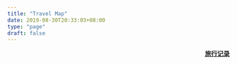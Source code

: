 ```yaml
---
title: "Travel Map"
date: 2019-08-30T20:33:03+08:00
type: "page"
draft: false
---
```


<a id="travelbook" href="/categories/travel/">旅行记录</a>

<!-- HTML -->
<div id="travelmap"></div>

<!-- Styles -->
<style>
#travelbook {
  float: right;
  font-weight: 900;
}
#travelmap {
  width: 100%;
  height: 500px;
}
.amcharts-chart-div a {
  display: none !important;
}
</style>

<!-- Resources -->
<script src="https://www.amcharts.com/lib/3/ammap.js"></script>
<script src="https://www.amcharts.com/lib/3/maps/js/worldLow.js"></script>
<script src="https://www.amcharts.com/lib/3/maps/js/worldHigh.js"></script>
<script src="https://www.amcharts.com/lib/3/themes/light.js"></script>

<!-- Chart code -->
<script>
/**
 * Define SVG path for target icon
 */
var targetSVG = "M9,0C4.029,0,0,4.029,0,9s4.029,9,9,9s9-4.029,9-9S13.971,0,9,0z M9,15.93 c-3.83,0-6.93-3.1-6.93-6.93S5.17,2.07,9,2.07s6.93,3.1,6.93,6.93S12.83,15.93,9,15.93 M12.5,9c0,1.933-1.567,3.5-3.5,3.5S5.5,10.933,5.5,9S7.067,5.5,9,5.5 S12.5,7.067,12.5,9z";

/**
 * Create the cities
 * https://www.latlong.net
 */
const cities = [
  {
    "title": "Singapore",
    "latitude": 1.2797704,
    "longitude": 103.8301444,
  },
  {
    "title": "Johor Bahru",
    "latitude": 1.5450255,
    "longitude": 103.6395874,
  },
  {
    "title": "Qatar",
    "latitude": 22.487030,
    "longitude": 114.056831,
  },
  {
    "title": "Antalya",
    "latitude": 36.896893,
    "longitude": 30.713324,
  },
  {
    "title": "Izmir",
    "latitude": 38.423733,
    "longitude": 27.142826,
  },
  {
    "title": "Istanbul",
    "latitude": 41.0054958,
    "longitude": 28.8720972,
  },
  {
    "title": "Bangkok",
    "latitude": 13.7248936,
    "longitude": 100.493027,
  },
  {
    "title": "Takamatsu",
    "latitude": 34.2728006,
    "longitude": 133.9080959,
  },
  {
    "title": "Shiraz",
    "latitude": 32.8133972,
    "longitude": 52.9099841,
  },
  {
    "title": "Isfahan",
    "latitude": 34.6930788,
    "longitude": 52.3530197,
  },
  {
    "title": "Kashan",
    "latitude": 34.0650114,
    "longitude": 52.2084415,
  },
  {
    "title": "Tehran",
    "latitude": 33.9218242,
    "longitude": 52.9847321,
  },
  {
    "title": "Kamakura",
    "latitude": 35.303188,
    "longitude": 139.565704,
  },
  {
    "title": "Tokyo",
    "latitude": 35.689487,
    "longitude": 139.691711,
  },
  {
    "title": "Kyoto",
    "latitude": 35.011635,
    "longitude": 135.768036,
  },
  {
    "title": "Osaka",
    "latitude": 34.693737,
    "longitude": 135.502167,
  },
  {
    "title": "Pyongyang",
    "latitude": 39.0292506,
    "longitude": 125.6720718,
  },
  {
    "title": "Kaesŏng",
    "latitude": 37.9260042,
    "longitude": 126.6459934,
  },
  {
    "title": "Jiuzhai Valley",
    "latitude": 33.2600421,
    "longitude": 103.9164107,
  },
  {
    "title": "Chengdu",
    "latitude": 30.6584534,
    "longitude": 103.9354618,
  },
  {
    "title": "Praha",
    "latitude": 50.0595854,
    "longitude": 14.3255418,
  },
  {
    "title": "Wien",
    "latitude": 48.2048141,
    "longitude": 16.354304,
  },
  {
    "title": "Berlin",
    "latitude": 52.5200,
    "longitude": 13.404954,
  },
  {
    "title": "Dusseldorf",
    "latitude": 51.2277411,
    "longitude": 6.7734556,
  },
  {
    "title": "Duisburg",
    "latitude": 51.4344079,
    "longitude": 6.762329299999999,
  },
  {
    "title": "Dortmund",
    "latitude": 51.5135872,
    "longitude": 7.465298100000001,
  },
  {
    "title": "Cologne",
    "latitude": 50.937531,
    "longitude": 6.9602786,
  },
  {
    "title": "Aachen",
    "latitude": 50.7753455,
    "longitude": 6.0838868,
  },
  {
    "title": "Amsterdam",
    "latitude": 52.3702157,
    "longitude": 4.8951679,
  },
  {
    "title": "Madrid",
    "latitude": 40.4167754,
    "longitude": -3.7037902,
  },
  {
    "title": "Segovia",
    "latitude": 40.9429032,
    "longitude": -4.10880,
  },
  {
    "title": "Toledo",
    "latitude": 39.8623132,
    "longitude": -4.0117751,
  },
  {
    "title": "Granada",
    "latitude": 37.1773363,
    "longitude": -3.5985571,
  },
  {
    "title": "Sevilla",
    "latitude": 37.3890924,
    "longitude": -5.9844589,
  },
  {
    "title": "Lisbon",
    "latitude": 38.7222524,
    "longitude": -9.1393366,
  },
  {
    "title": "Paris",
    "latitude": 48.856614,
    "longitude": 2.3522219,
  },
  {
    "title": "Rome",
    "latitude": 41.9027835,
    "longitude": 12.4963655,
  },
  {
    "title": "Florence",
    "latitude": 43.7695604,
    "longitude": 11.2558136,
  },
  {
    "title": "Barcelona",
    "latitude": 41.3850639,
    "longitude": 2.1734035,
  },
  {
    "title": "Moscow",
    "latitude": 55.755826,
    "longitude": 37.6172999,
  },
  {
    "title": "Beijing",
    "latitude": 39.90419989999999,
    "longitude": 116.4073963,
  },
  {
    "title": "Canton",
    "latitude": 22.848513,
    "longitude": 111.2428405,
  },
  {
    "title": "Wuhan",
    "latitude": 30.592849,
    "longitude": 114.305539,
  },
  {
    "title": "Yangzhou",
    "latitude": 32.4173775,
    "longitude": 119.3493286,
  },
  {
    "title": "Shaoxing",
    "latitude": 29.9929308,
    "longitude": 120.5176462,
  },
  {
    "title": "Shanghai",
    "latitude": 31.2240453,
    "longitude": 121.1965663,
  },
  {
    "title": "Okinawa",
    "latitude": 25.9483597,
    "longitude": 124.8891018,
  },
  {
    "title": "Hong Kong",
    "latitude": 22.3526738,
    "longitude": 113.9876148,
  },
];
for (var i = 0; i < cities.length; ++i){
  cities[i]["zoomLevel"] = 5;
  cities[i]["scale"] = 0.5;
  cities[i]["svgPath"] = targetSVG;
  cities[i]["scale"] = 0.5;
}

/**
 * Create the map
 */
var map = AmCharts.makeChart( "travelmap", {
  "type": "map",
  "projection": "mercator",
  "theme": "light",
  "imagesSettings": {
    "rollOverColor": "#089282",
    "rollOverScale": 3,
    "selectedScale": 3,
    "selectedColor": "#089282",
    "color": "#13564e",
  },
  "areasSettings": {
    autoZoom: true,
    "unlistedAreasColor": "#15A892",
    "outlineThickness": 1,
    "color": "#B4B4B7",
    "colorSolid": "#84ADE9",
    "selectedColor": "#84ADE9",
    "outlineColor": "#666666",
    "rollOverColor": "#9EC2F7",
    "rollOverOutlineColor": "#000000"
  },
  "dataProvider": {
    "map": "worldHigh",
    getAreasFromMap: true,
    "images": cities,
    areas: [
            {
                "id": "TH",
                "showAsSelected": true
            },
            {
                "id": "QA",
                "showAsSelected": true
            },
            {
                "id": "TR",
                "showAsSelected": true
            },
            {
                "id": "MY",
                "showAsSelected": true
            },
            {
                "id": "SG",
                "showAsSelected": true
            },
            {
                "id": "AT",
                "showAsSelected": true
            },
            {
                "id": "CZ",
                "showAsSelected": true
            },
            {
                "id": "FR",
                "showAsSelected": true
            },
            {
                "id": "DE",
                "showAsSelected": true
            },
            {
                "id": "IT",
                "showAsSelected": true
            },
            {
                "id": "NL",
                "showAsSelected": true
            },
            {
                "id": "PT",
                "showAsSelected": true
            },
            {
                "id": "RU",
                "showAsSelected": true
            },
            {
                "id": "ES",
                "showAsSelected": true
            },
            {
                "id": "VA",
                "showAsSelected": true
            },
            {
                "id": "CN",
                "showAsSelected": true
            },
            {
                "id": "TW",
                "showAsSelected": true
            },
            {
                "id": "JP",
                "showAsSelected": true
            },
            {
                "id": "IR",
                "showAsSelected": true
            }
        ],
  },
  "export": {
    "enabled": false,
  },
} );

</script>

